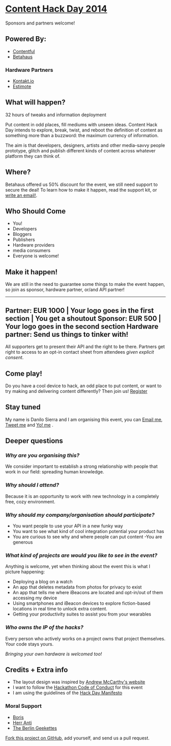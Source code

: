 # [Content Hack Day 2014][self]

Sponsors and partners welcome!

## Powered By:

* [Contentful](https://www.contentful.com/)
* [Betahaus](http://www.betahaus.com/berlin/)

### Hardware Partners

* [Kontakt.io](http://kontakt.io/)
* [Estimote](http://estimote.com/)

## What will happen?

32 hours of tweaks and information deployment

Put content in odd places, fill mediums with unseen ideas.
Content Hack Day intends to explore, break, twist, and reboot the definition of content as something more than a buzzword: the maximum currency of information.

The aim is that developers, designers, artists and other media-savvy people prototype, glitch and publish different kinds of content across whatever platform they can think of.

## Where?

Betahaus offered us 50% discount for the event, we still need support to secure the deal!
To learn how to make it happen, read the support kit, or [write an email!](mailto:danilo@contentful.com).

## Who Should Come

* You!
* Developers
* Bloggers
* Publishers
* Hardware providers
* media consumers
* Everyone is welcome!

## Make it happen!

We are still in the need to guarantee some things to make the event happen, so join  as sponsor, hardware partner, or/and API partner!

---
Partner: EUR 1000 | Your logo goes in the first section | You get a shoutout 
Sponsor: EUR 500 | Your logo goes in the second section
Hardware partner: Send us things to tinker with! 
---
All supporters get to present their API and the right to be there.
Partners get right to access to an opt-in contact sheet from attendees _given explicit consent_.

## Come play!

Do you have a cool device to hack, an odd place to put content, or want to try making and delivering content differently? 
Then join us! [Register](https://www.eventbrite.com/e/content-hack-day-tickets-12263186521) 

## Stay tuned

My name is Danilo Sierra and I am organising this event, you can [Email me](mailto:danilos@contentful.com), [Tweet me](https://twitter.com/bootsbosley) and [Yo! me](justyo.co/BOOTSBOSLEY) .

## Deeper questions

### *Why are you organising this?*

We consider important to establish a strong relationship with people that work in our field: spreading human knowledge. 

### *Why should I attend?*

Because it is an opportunity to work with new technology in a completely free, cozy environment.

### *Why should my company/organisation should participate?*

* You want people to use your API in a new funky way 
* You want to see what kind of cool integration potential your product has 
* You are curious to see why and where people can put content -You are generous 

### *What kind of projects are would you like to see in the event?*

Anything is welcome, yet when thinking about the event this is what I picture happening:

* Deploying a blog on a watch
* An app that deletes metadata from photos for privacy to exist
* An app that tells me where iBeacons are located and opt-in/out of them accessing my device
* Using smartphones and iBeacon devices to explore fiction-based locations in real time to unlock extra content.
* Getting your productivity suites to assist you from your wearables 

### *Who owns the IP of the hacks?*

Every person who actively works on a project owns that project themselves. 
Your code stays yours.

*Bringing your own hardware is welcomed too!*

## Credits + Extra info

* The layout design was inspired by [Andrew McCarthy's website](http://andrevv.com)
* I want to follow the [Hackathon Code of Conduct](http://hackcodeofconduct.org) for this event
* I am using the guidelines of the [Hack Day Manifesto](http://hackdaymanifesto.com)

### Moral Support
* [Boris](https://twitter.com/neonacho)
* [Herr Anti](https://twitter.com/pxlpnk)
* [The Berlin Geekettes](http://www.geekettes.io)

[Fork this project on GitHub][github], add yourself, and send us a pull request.

[self]: http://contenthackday.com/ "Content Hack Day"
[github]: https://github.com/danilosierrac/contenthackday/ "Fork on GitHub"
